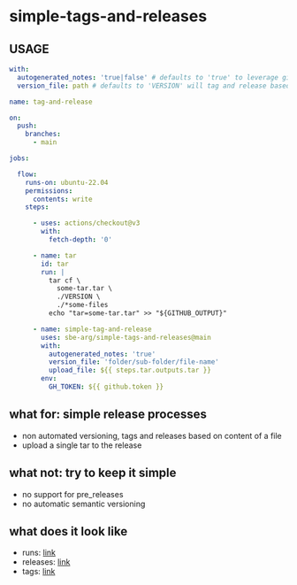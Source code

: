 # simple-tags-and-releases

## USAGE

```yaml
with:
  autogenerated_notes: 'true|false' # defaults to 'true' to leverage github autogenerated notes in the release
  version_file: path # defaults to 'VERSION' will tag and release based on the contents of the file such as 'v1.2.3'
```

```yaml
name: tag-and-release

on:
  push:
    branches:
      - main

jobs:

  flow:
    runs-on: ubuntu-22.04
    permissions:
      contents: write
    steps:

      - uses: actions/checkout@v3
        with:
          fetch-depth: '0'

      - name: tar
        id: tar
        run: |
          tar cf \
            some-tar.tar \
            ./VERSION \
            ./*some-files
          echo "tar=some-tar.tar" >> "${GITHUB_OUTPUT}"

      - name: simple-tag-and-release
        uses: sbe-arg/simple-tags-and-releases@main
        with:
          autogenerated_notes: 'true'
          version_file: 'folder/sub-folder/file-name'
          upload_file: ${{ steps.tar.outputs.tar }}
        env:
          GH_TOKEN: ${{ github.token }}
```

## what for: simple release processes

- non automated versioning, tags and releases based on content of a file
- upload a single tar to the release

## what not: try to keep it simple

- no support for pre_releases
- no automatic semantic versioning

## what does it look like

- runs: [link](https://github.com/sbe-arg/simple-tags-and-releases/actions/workflows/simple.yml)
- releases: [link](https://github.com/sbe-arg/simple-tags-and-releases/releases)
- tags: [link](https://github.com/sbe-arg/simple-tags-and-releases/tags)

